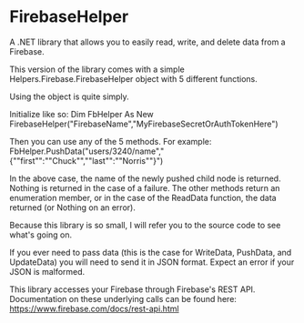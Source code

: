 FirebaseHelper
==============

A .NET library that allows you to easily read, write, and delete data from a Firebase.

This version of the library comes with a simple
Helpers.Firebase.FirebaseHelper object with 5 different functions.

Using the object is quite simply.

Initialize like so: Dim FbHelper As New
FirebaseHelper("FirebaseName","MyFirebaseSecretOrAuthTokenHere")

Then you can use any of the 5 methods. For example:
FbHelper.PushData("users/3240/name","{""first"":""Chuck"",""last"":""Norris""}")

In the above case, the name of the newly pushed child node is returned.
Nothing is returned in the case of a failure. The other methods return
an enumeration member, or in the case of the ReadData function, the data
returned (or Nothing on an error).

Because this library is so small, I will refer you to the source code to see what's going on.

If you ever need to pass data (this is the case for WriteData, PushData, and UpdateData) you
will need to send it in JSON format. Expect an error if your JSON is malformed.

This library accesses your Firebase through Firebase's REST API. Documentation on these
underlying calls can be found here: https://www.firebase.com/docs/rest-api.html

